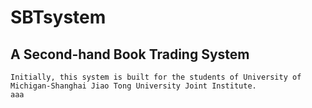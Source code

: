 SBTsystem
===
A Second-hand Book Trading System
---
    Initially, this system is built for the students of University of Michigan-Shanghai Jiao Tong University Joint Institute.
    aaa
